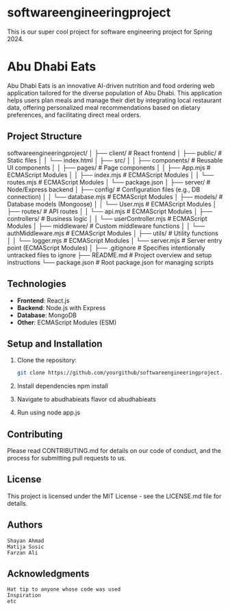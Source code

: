# softwareengineeringproject
This is our super cool project for software engineering project for Spring 2024. 

# Abu Dhabi Eats

Abu Dhabi Eats is an innovative AI-driven nutrition and food ordering web application tailored for the diverse population of Abu Dhabi. This application helps users plan meals and manage their diet by integrating local restaurant data, offering personalized meal recommendations based on dietary preferences, and facilitating direct meal orders.

## Project Structure

softwareengineeringproject/
│
├── client/                    	# React frontend
│   ├── public/                	# Static files
│   │   └── index.html
│   ├── src/
│   │   ├── components/        	# Reusable UI components
│   │   ├── pages/             	# Page components
│   │   ├── App.mjs            	# ECMAScript Modules
│   │   ├── index.mjs          	# ECMAScript Modules
│   │   └── routes.mjs         	# ECMAScript Modules
│   └── package.json
│
├── server/                    	# Node/Express backend
│   ├── config/                	# Configuration files (e.g., DB connection)
│   │   └── database.mjs      	# ECMAScript Modules
│   ├── models/                	# Database models (Mongoose)
│   │   └── User.mjs          	# ECMAScript Modules
│   ├── routes/                	# API routes
│   │   └── api.mjs           	# ECMAScript Modules
│   ├── controllers/           	# Business logic
│   │   └── userController.mjs	# ECMAScript Modules
│   ├── middleware/            	# Custom middleware functions
│   │   └── authMiddleware.mjs	# ECMAScript Modules
│   ├── utils/                 	# Utility functions
│   │   └── logger.mjs        	# ECMAScript Modules
│   └── server.mjs             	# Server entry point (ECMAScript Modules)
│
├── .gitignore                 	# Specifies intentionally untracked files to ignore
├── README.md                  	# Project overview and setup instructions
└── package.json               	# Root package.json for managing scripts


## Technologies

- **Frontend**: React.js
- **Backend**: Node.js with Express
- **Database**: MongoDB
- **Other**: ECMAScript Modules (ESM)

## Setup and Installation

1. Clone the repository:
   ```bash
   git clone https://github.com/yourgithub/softwareengineeringproject.git

2. Install dependencies
      npm install
   
3. Navigate to abudhabieats flavor
      cd abudhabieats
   
4. Run using
      node app.js
## Contributing

Please read CONTRIBUTING.md for details on our code of conduct, and the process for submitting pull requests to us.

## License

This project is licensed under the MIT License - see the LICENSE.md file for details.

## Authors

    Shayan Ahmad
    Matija Susic
    Farzan Ali

## Acknowledgments

    Hat tip to anyone whose code was used
    Inspiration
    etc

